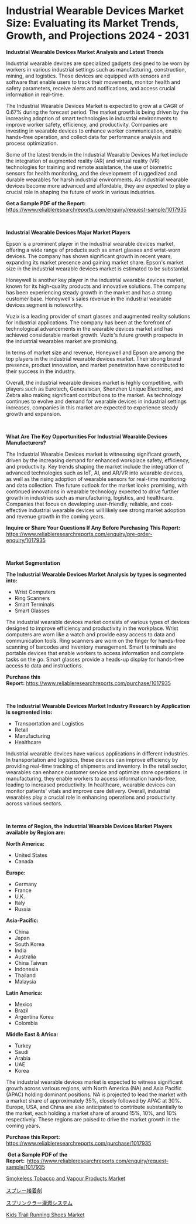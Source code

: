 <p><h1>Industrial Wearable Devices Market Size: Evaluating its Market Trends, Growth, and Projections 2024 - 2031</h1></p><p><strong>Industrial Wearable Devices Market Analysis and Latest Trends</strong></p>
<p><p>Industrial wearable devices are specialized gadgets designed to be worn by workers in various industrial settings such as manufacturing, construction, mining, and logistics. These devices are equipped with sensors and software that enable users to track their movements, monitor health and safety parameters, receive alerts and notifications, and access crucial information in real-time.</p><p>The Industrial Wearable Devices Market is expected to grow at a CAGR of 0.67% during the forecast period. The market growth is being driven by the increasing adoption of smart technologies in industrial environments to improve worker safety, efficiency, and productivity. Companies are investing in wearable devices to enhance worker communication, enable hands-free operation, and collect data for performance analysis and process optimization.</p><p>Some of the latest trends in the Industrial Wearable Devices Market include the integration of augmented reality (AR) and virtual reality (VR) technologies for training and remote assistance, the use of biometric sensors for health monitoring, and the development of ruggedized and durable wearables for harsh industrial environments. As industrial wearable devices become more advanced and affordable, they are expected to play a crucial role in shaping the future of work in various industries.</p></p>
<p><strong>Get a Sample PDF of the Report:&nbsp;</strong> <a href="https://www.reliableresearchreports.com/enquiry/request-sample/1017935">https://www.reliableresearchreports.com/enquiry/request-sample/1017935</a></p>
<p>&nbsp;</p>
<p><strong>Industrial Wearable Devices Major Market Players</strong></p>
<p><p>Epson is a prominent player in the industrial wearable devices market, offering a wide range of products such as smart glasses and wrist-worn devices. The company has shown significant growth in recent years, expanding its market presence and gaining market share. Epson's market size in the industrial wearable devices market is estimated to be substantial.</p><p>Honeywell is another key player in the industrial wearable devices market, known for its high-quality products and innovative solutions. The company has been experiencing steady growth in the market and has a strong customer base. Honeywell's sales revenue in the industrial wearable devices segment is noteworthy.</p><p>Vuzix is a leading provider of smart glasses and augmented reality solutions for industrial applications. The company has been at the forefront of technological advancements in the wearable devices market and has achieved considerable market growth. Vuzix's future growth prospects in the industrial wearables market are promising.</p><p>In terms of market size and revenue, Honeywell and Epson are among the top players in the industrial wearable devices market. Their strong brand presence, product innovation, and market penetration have contributed to their success in the industry.</p><p>Overall, the industrial wearable devices market is highly competitive, with players such as Eurotech, Generalscan, Shenzhen Unique Electronic, and Zebra also making significant contributions to the market. As technology continues to evolve and demand for wearable devices in industrial settings increases, companies in this market are expected to experience steady growth and expansion.</p></p>
<p>&nbsp;</p>
<p><strong>What Are The Key Opportunities For Industrial Wearable Devices Manufacturers?</strong></p>
<p><p>The Industrial Wearable Devices market is witnessing significant growth, driven by the increasing demand for enhanced workplace safety, efficiency, and productivity. Key trends shaping the market include the integration of advanced technologies such as IoT, AI, and AR/VR into wearable devices, as well as the rising adoption of wearable sensors for real-time monitoring and data collection. The future outlook for the market looks promising, with continued innovations in wearable technology expected to drive further growth in industries such as manufacturing, logistics, and healthcare. Companies that focus on developing user-friendly, reliable, and cost-effective industrial wearable devices will likely see strong market adoption and revenue growth in the coming years.</p></p>
<p><strong>Inquire or Share Your Questions If Any Before Purchasing This Report:</strong> <a href="https://www.reliableresearchreports.com/enquiry/pre-order-enquiry/1017935">https://www.reliableresearchreports.com/enquiry/pre-order-enquiry/1017935</a></p>
<p>&nbsp;</p>
<p><strong>Market Segmentation</strong></p>
<p><strong>The Industrial Wearable Devices Market Analysis by types is segmented into:</strong></p>
<p><ul><li>Wrist Computers</li><li>Ring Scanners</li><li>Smart Terminals</li><li>Smart Glasses</li></ul></p>
<p><p>The industrial wearable devices market consists of various types of devices designed to improve efficiency and productivity in the workplace. Wrist computers are worn like a watch and provide easy access to data and communication tools. Ring scanners are worn on the finger for hands-free scanning of barcodes and inventory management. Smart terminals are portable devices that enable workers to access information and complete tasks on the go. Smart glasses provide a heads-up display for hands-free access to data and instructions.</p></p>
<p><strong>Purchase this Report:&nbsp;</strong><a href="https://www.reliableresearchreports.com/purchase/1017935">https://www.reliableresearchreports.com/purchase/1017935</a></p>
<p>&nbsp;</p>
<p><strong>The Industrial Wearable Devices Market Industry Research by Application is segmented into:</strong></p>
<p><ul><li>Transportation and Logistics</li><li>Retail</li><li>Manufacturing</li><li>Healthcare</li></ul></p>
<p><p>Industrial wearable devices have various applications in different industries. In transportation and logistics, these devices can improve efficiency by providing real-time tracking of shipments and inventory. In the retail sector, wearables can enhance customer service and optimize store operations. In manufacturing, they enable workers to access information hands-free, leading to increased productivity. In healthcare, wearable devices can monitor patients' vitals and improve care delivery. Overall, industrial wearables play a crucial role in enhancing operations and productivity across various sectors.</p></p>
<p>&nbsp;</p>
<p><strong>In terms of Region, the Industrial Wearable Devices Market Players available by Region are:</strong></p>
<p>
    <p> <strong> North America: </strong>
        <ul>
            <li>United States</li>
            <li>Canada</li>
        </ul>
        </p> 
    <p> <strong> Europe: </strong>
        <ul>
            <li>Germany</li>
            <li>France</li>
            <li>U.K.</li>
            <li>Italy</li>
            <li>Russia</li>
        </ul>
        </p> 
    <p> <strong> Asia-Pacific: </strong>
        <ul>
            <li>China</li>
            <li>Japan</li>
            <li>South Korea</li>
            <li>India</li>
            <li>Australia</li>
            <li>China Taiwan</li>
            <li>Indonesia</li>
            <li>Thailand</li>
            <li>Malaysia</li>
        </ul>
        </p> 
    <p> <strong> Latin America: </strong>
        <ul>
            <li>Mexico</li>
            <li>Brazil</li>
            <li>Argentina Korea</li>
            <li>Colombia</li>
        </ul>
        </p> 
    <p> <strong> Middle East & Africa: </strong>
        <ul>
            <li>Turkey</li>
            <li>Saudi</li>
            <li>Arabia</li>
            <li>UAE</li>
            <li>Korea</li>
        </ul>
    </p>
    </p>
<p><p>The industrial wearable devices market is expected to witness significant growth across various regions, with North America (NA) and Asia Pacific (APAC) holding dominant positions. NA is projected to lead the market with a market share of approximately 35%, closely followed by APAC at 30%. Europe, USA, and China are also anticipated to contribute substantially to the market, each holding a market share of around 15%, 10%, and 10% respectively. These regions are poised to drive the market growth in the coming years.</p></p>
<p><strong>Purchase this Report: </strong><a href="https://www.reliableresearchreports.com/purchase/1017935">https://www.reliableresearchreports.com/purchase/1017935</a></p>
<p>&nbsp;<strong>Get a Sample PDF of the Report:&nbsp;&nbsp;</strong><a href="https://www.reliableresearchreports.com/enquiry/request-sample/1017935">https://www.reliableresearchreports.com/enquiry/request-sample/1017935</a></p>
<p><strong></strong></p>
<p><p><a href="https://github.com/FassouRP/Market-Research-Report-List-3/blob/main/smokeless-tobacco-and-vapour-products-market.md">Smokeless Tobacco and Vapour Products Market</a></p><p><a href="https://github.com/xtkhtofdt934839/Market-Research-Report-List-1/blob/main/73666298194.md">スプレー接着剤</a></p><p><a href="https://github.com/ddwcuskozol07187/Market-Research-Report-List-1/blob/main/79121238195.md">スプリンクラー灌漑システム</a></p><p><a href="https://github.com/rahu1506/Market-Research-Report-List-3/blob/main/kids-trail-running-shoes-market.md">Kids Trail Running Shoes Market</a></p></p>